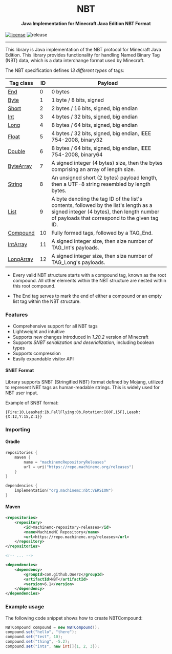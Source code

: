 <h1 align="center">NBT<br></h1>

<h4 align="center">Java Implementation for Minecraft Java Edition NBT Format</h4>

[![license](https://img.shields.io/github/license/machinemc/nbt?style=for-the-badge&color=657185)](LICENCE)
![release](https://img.shields.io/github/v/release/machinemc/nbt?style=for-the-badge&color=edb228)

---

This library is Java implementation of the NBT protocol for
Minecraft Java Edition. This library provides functionality
for handling Named Binary Tag (NBT) data, which is a data
interchange format used by Minecraft.

The NBT specification defines _13 different types_ of tags:

| Tag class                                                      | ID | Payload                                                                                                                                                                             |
|----------------------------------------------------------------|----|-------------------------------------------------------------------------------------------------------------------------------------------------------------------------------------|
| [End](src/main/java/org/machinemc/nbt/NBTEnd.java)             | 0  | 0 bytes                                                                                                                                                                             |
| [Byte](src/main/java/org/machinemc/nbt/NBTByte.java)           | 1  | 1 byte / 8 bits, signed                                                                                                                                                             |
| [Short](src/main/java/org/machinemc/nbt/NBTShort.java)         | 2  | 2 bytes / 16 bits, signed, big endian                                                                                                                                               |
| [Int](src/main/java/org/machinemc/nbt/NBTInt.java)             | 3  | 4 bytes / 32 bits, signed, big endian                                                                                                                                               |
| [Long](src/main/java/org/machinemc/nbt/NBTLong.java)           | 4  | 8 bytes / 64 bits, signed, big endian                                                                                                                                               |
| [Float](src/main/java/org/machinemc/nbt/NBTFloat.java)         | 5  | 4 bytes / 32 bits, signed, big endian, IEEE 754-2008, binary32                                                                                                                      |
| [Double](src/main/java/org/machinemc/nbt/NBTDouble.java)       | 6  | 8 bytes / 64 bits, signed, big endian, IEEE 754-2008, binary64                                                                                                                      |
| [ByteArray](src/main/java/org/machinemc/nbt/NBTByteArray.java) | 7  | A signed integer (4 bytes) size, then the bytes comprising an array of length size.                                                                                                 |
| [String](src/main/java/org/machinemc/nbt/NBTString.java)       | 8  | An unsigned short (2 bytes) payload length, then a UTF-8 string resembled by length bytes.                                                                                          |
| [List](src/main/java/org/machinemc/nbt/NBTList.java)           | 9  | A byte denoting the tag ID of the list's contents, followed by the list's length as a signed integer (4 bytes), then length number of payloads that correspond to the given tag ID. |
| [Compound](src/main/java/org/machinemc/nbt/NBTCompound.java)   | 10 | Fully formed tags, followed by a TAG_End.                                                                                                                                           |
| [IntArray](src/main/java/org/machinemc/nbt/NBTIntArray.java)   | 11 | A signed integer size, then size number of TAG_Int's payloads.                                                                                                                      |
| [LongArray](src/main/java/org/machinemc/nbt/NBTLongArray.java) | 12 | A signed integer size, then size number of TAG_Long's payloads.                                                                                                                     |

* Every valid NBT structure starts with a compound tag, known as the root compound.
  All other elements within the NBT structure are nested within this root compound.

* The End tag serves to mark the end of either a compound or an empty list tag within the NBT structure.

### Features

- Comprehensive support for all NBT tags
- Lightweight and intuitive
- Supports new changes introduced in *1.20.2* version of Minecraft
- Supports *SNBT serialization and deserialization*, including boolean types
- Supports compression
- Easily expandable visitor API

#### SNBT Format

Library supports SNBT (Stringified NBT) format defined by Mojang,
utilized to represent NBT tags as human-readable strings. This
is widely used for NBT user input.

Example of SNBT format:

```text
{Fire:10,Leashed:1b,FallFlying:0b,Rotation:[60F,15F],Leash:{X:12,Y:15,Z:1}}
```

### Importing

#### Gradle

```kotlin
repositories {
    maven {
        name = "machinemcRepositoryReleases"
        url = uri("https://repo.machinemc.org/releases")
    }
}

dependencies {
    implementation("org.machinemc:nbt:VERSION")
}
```

#### Maven

```xml
<repositories>
    <repository>
        <id>machinemc-repository-releases</id>
        <name>MachineMC Repository</name>
        <url>https://repo.machinemc.org/releases</url>
    </repository>
</repositories>

<!-- ... -->

<dependencies>
    <dependency>
        <groupId>com.github.Querz</groupId>
        <artifactId>NBT</artifactId>
        <version>6.1</version>
    </dependency>
</dependencies>
```

### Example usage

The following code snippet shows how to create NBTCompound:

```java
NBTCompound compound = new NBTCompound();
compound.set("hello", "there");
compound.set("test", 10);
compound.set("thing", -5.2);
compound.set("ints", new int[]{1, 2, 3});
```